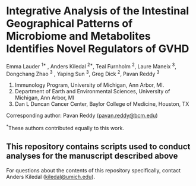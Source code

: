 # Integrative Analysis of the Intestinal Geographical Patterns of Microbiome and Metabolites Identifies Novel Regulators of GVHD
Emma Lauder <sup>1*</sup> , Anders Kiledal <sup>2*</sup>, Teal Furnholm <sup>2</sup>, Laure Maneix <sup>3</sup>, Dongchang Zhao <sup>3</sup> , Yaping Sun <sup>3</sup>, Greg Dick <sup>2</sup>, Pavan Reddy <sup>3</sup>

1. Immunology Program, University of Michigan, Ann Arbor, MI.
2. Department of Earth and Environmental Sciences, University of Michigan, Ann Arbor, MI
3. Dan L Duncan Cancer Center, Baylor College of Medicine, Houston, TX

Corresponding author: Pavan Reddy (pavan.reddy@bcm.edu)

<sup>*</sup>These authors contributed equally to this work.

## This repository contains scripts used to conduct analyses for the manuscript described above

For questions about the contents of this repository specifically, contact Anders Kiledal (kiledal@umich.edu).